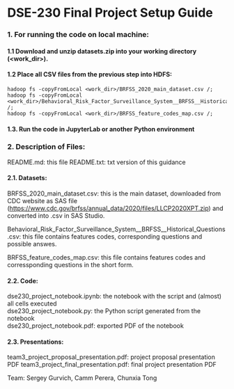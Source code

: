 # DSE-230 Final Project Setup Guide

### 1. For running the code on local machine:

#### 1.1 Download and unzip datasets.zip into your working directory (<work_dir>).

#### 1.2 Place all CSV files from the previous step into HDFS: 
```
hadoop fs -copyFromLocal <work_dir>/BRFSS_2020_main_dataset.csv /;  
hadoop fs -copyFromLocal <work_dir>/Behavioral_Risk_Factor_Surveillance_System__BRFSS__Historical_Questions.csv /;  
hadoop fs -copyFromLocal <work_dir>/BRFSS_feature_codes_map.csv /; 
```

#### 1.3. Run the code in JupyterLab or another Python environment


### 2. Description of Files:  
README.md: this file
README.txt: txt version of this guidance

#### 2.1. Datasets:  
BRFSS_2020_main_dataset.csv: this is the main dataset, downloaded from CDC website as SAS file (https://www.cdc.gov/brfss/annual_data/2020/files/LLCP2020XPT.zip) and converted into .csv in SAS Studio.    

Behavioral_Risk_Factor_Surveillance_System__BRFSS__Historical_Questions.csv:  this file contains features codes, corresponding questions and possible answes.

BRFSS_feature_codes_map.csv: this file contains features codes and corressponding questions in the short form.

#### 2.2. Code: 
dse230_project_notebook.ipynb: the notebook with the script and (almost) all cells executed   
dse230_project_notebook.py: the Python script generated from the notebook  
dse230_project_notebook.pdf: exported PDF of the notebook

#### 2.3. Presentations:  
team3_project_proposal_presentation.pdf: project proposal presentation PDF
team3_project_final_presentation.pdf: final project presentation PDF


Team: Sergey Gurvich, Camm Perera, Chunxia Tong

